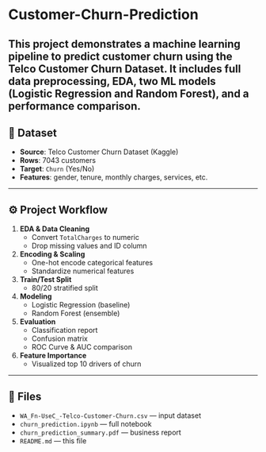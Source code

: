 # Customer-Churn-Prediction
This project demonstrates a machine learning pipeline to predict customer churn using the **Telco Customer Churn Dataset**. It includes full data preprocessing, EDA, two ML models (Logistic Regression and Random Forest), and a performance comparison.
---

## 📁 Dataset

- **Source**: Telco Customer Churn Dataset (Kaggle)
- **Rows**: 7043 customers
- **Target**: `Churn` (Yes/No)
- **Features**: gender, tenure, monthly charges, services, etc.

---

## ⚙️ Project Workflow

1. **EDA & Data Cleaning**
   - Convert `TotalCharges` to numeric
   - Drop missing values and ID column
2. **Encoding & Scaling**
   - One-hot encode categorical features
   - Standardize numerical features
3. **Train/Test Split**
   - 80/20 stratified split
4. **Modeling**
   - Logistic Regression (baseline)
   - Random Forest (ensemble)
5. **Evaluation**
   - Classification report
   - Confusion matrix
   - ROC Curve & AUC comparison
6. **Feature Importance**
   - Visualized top 10 drivers of churn

---

## 📎 Files

- `WA_Fn-UseC_-Telco-Customer-Churn.csv` — input dataset
- `churn_prediction.ipynb` — full notebook
- `churn_prediction_summary.pdf` — business report
- `README.md` — this file
